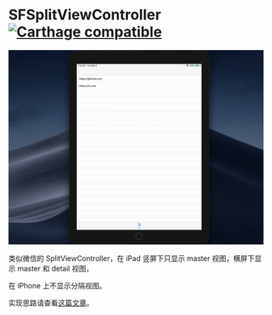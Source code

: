 # SFSplitViewController [![Carthage compatible](https://img.shields.io/badge/Carthage-compatible-4BC51D.svg?style=flat)](https://github.com/Carthage/Carthage)

![gif](demo.gif)

类似微信的 SplitViewController，在 iPad 竖屏下只显示 master 视图，横屏下显示 master 和 detail 视图，

在 iPhone 上不显示分隔视图。

实现思路请查看[这篇文章](https://mp.weixin.qq.com/s/x3-_KiBazeeM8WzxrXJSkw)。
